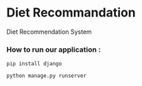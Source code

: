 # Diet Recommandation
 Diet Recommendation System
### How to run our application :
```
pip install django

python manage.py runserver

```
